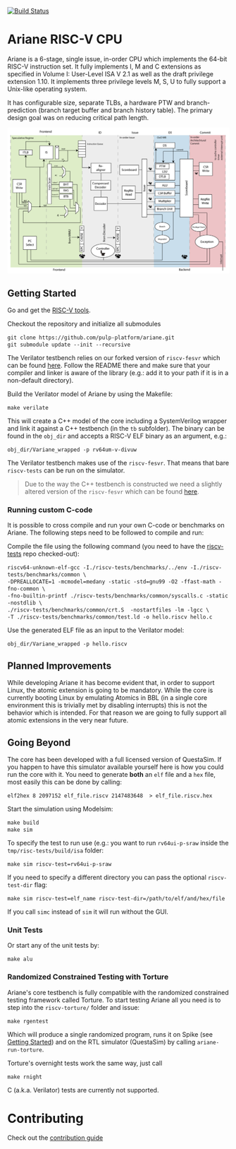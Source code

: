 [![Build Status](https://travis-ci.org/pulp-platform/ariane.svg?branch=master)](https://travis-ci.org/pulp-platform/ariane)

# Ariane RISC-V CPU

Ariane is a 6-stage, single issue, in-order CPU which implements the 64-bit RISC-V instruction set. It fully implements I, M and C extensions as specified in Volume I: User-Level ISA V 2.1 as well as the draft privilege extension 1.10. It implements three privilege levels M, S, U to fully support a Unix-like operating system.

It has configurable size, separate TLBs, a hardware PTW and branch-prediction (branch target buffer and branch history table). The primary design goal was on reducing critical path length.

![](docs/img/ariane_overview.png)

## Getting Started


Go and get the [RISC-V tools](https://github.com/riscv/riscv-tools).

Checkout the repository and initialize all submodules
```
git clone https://github.com/pulp-platform/ariane.git
git submodule update --init --recursive
```

The Verilator testbench relies on our forked version of `riscv-fesvr` which can be found [here](https://github.com/pulp-platform/riscv-fesvr). Follow the README there and make sure that your compiler and linker is aware of the library (e.g.: add it to your path if it is in a non-default directory).

Build the Verilator model of Ariane by using the Makefile:
```
make verilate
```

This will create a C++ model of the core including a SystemVerilog wrapper and link it against a C++ testbench (in the `tb` subfolder). The binary can be found in the `obj_dir` and accepts a RISC-V ELF binary as an argument, e.g.:

```
obj_dir/Variane_wrapped -p rv64um-v-divuw
```

The Verilator testbench makes use of the `riscv-fesvr`. That means that bare `riscv-tests` can be run on the simulator.

> Due to the way the C++ testbench is constructed we need a slightly altered version of the `riscv-fesvr` which can be found [here](https://github.com/pulp-platform/riscv-fesvr).

### Running custom C-code

It is possible to cross compile and run your own C-code or benchmarks on Ariane. The following steps need to be followed to compile and run:

Compile the file using the following command (you need to have the [riscv-tests](https://github.com/riscv/riscv-tests) repo checked-out):

```
riscv64-unknown-elf-gcc -I./riscv-tests/benchmarks/../env -I./riscv-tests/benchmarks/common \
-DPREALLOCATE=1 -mcmodel=medany -static -std=gnu99 -O2 -ffast-math -fno-common \
-fno-builtin-printf ./riscv-tests/benchmarks/common/syscalls.c -static -nostdlib \
./riscv-tests/benchmarks/common/crt.S  -nostartfiles -lm -lgcc \
-T ./riscv-tests/benchmarks/common/test.ld -o hello.riscv hello.c
```

Use the generated ELF file as an input to the Verilator model:

```
obj_dir/Variane_wrapped -p hello.riscv
```

## Planned Improvements

While developing Ariane it has become evident that, in order to support Linux, the atomic extension is going to be mandatory. While the core is currently booting Linux by emulating Atomics in BBL (in a single core environment this is trivially met by disabling interrupts) this is not the behavior which is intended. For that reason we are going to fully support all atomic extensions in the very near future.

## Going Beyond

The core has been developed with a full licensed version of QuestaSim. If you happen to have this simulator available yourself here is how you could run the core with it. You need to generate **both** an `elf` file and a `hex` file, most easily this can be done by calling:

```
elf2hex 8 2097152 elf_file.riscv 2147483648  > elf_file.riscv.hex
```

Start the simulation using Modelsim:
```
make build
make sim
```
To specify the test to run use (e.g.: you want to run `rv64ui-p-sraw` inside the `tmp/risc-tests/build/isa` folder:
```
make sim riscv-test=rv64ui-p-sraw
```
If you need to specify a different directory you can pass the optional `riscv-test-dir` flag:
```
make sim riscv-test=elf_name riscv-test-dir=/path/to/elf/and/hex/file
```
If you call `simc` instead of `sim` it will run without the GUI.

### Unit Tests

Or start any of the unit tests by:
```
make alu
```

### Randomized Constrained Testing with Torture

Ariane's core testbench is fully compatible with the randomized constrained testing framework called Torture. To start testing Ariane all you need is to step into the `riscv-torture/` folder and issue:
```
make rgentest
```
Which will produce a single randomized program, runs it on Spike (see [Getting Started](#getting_started)) and on the RTL simulator (QuestaSim) by calling `ariane-run-torture`.

Torture's overnight tests work the same way, just call
```
make rnight
```
C (a.k.a. Verilator) tests are currently not supported.

# Contributing

Check out the [contribution guide](CONTRIBUTING.md)

